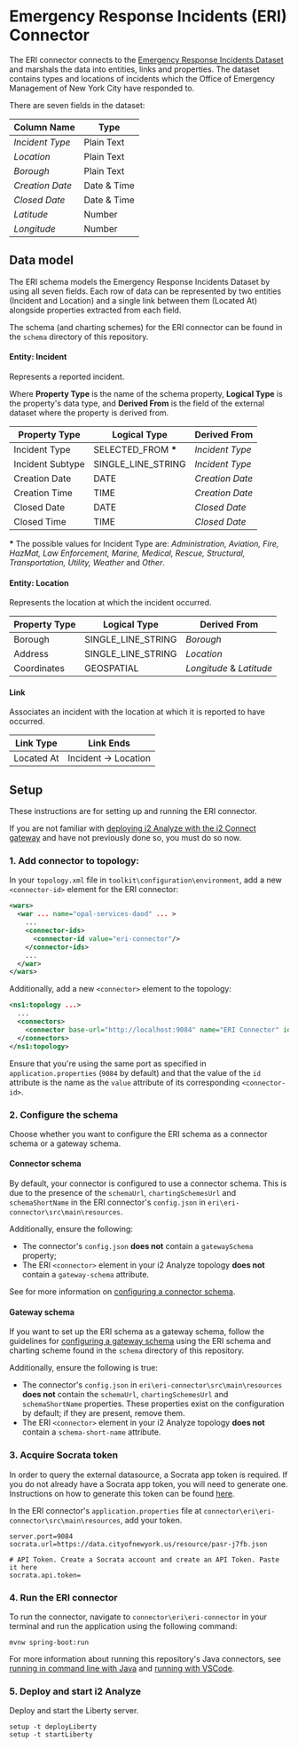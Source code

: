 # Emergency Response Incidents (ERI) Connector

The ERI connector connects to the [Emergency Response Incidents Dataset](https://data.cityofnewyork.us/Public-Safety/Emergency-Response-Incidents/pasr-j7fb) and marshals the data into entities, links and properties. The dataset contains types and locations of incidents which the Office of Emergency Management of New York City have responded to.

There are seven fields in the dataset:

| Column Name          | Type
|----------------------|------------------------------
| _Incident Type_      | Plain Text
| _Location_           | Plain Text
| _Borough_            | Plain Text
| _Creation Date_      | Date & Time
| _Closed Date_        | Date & Time
| _Latitude_           | Number
| _Longitude_          | Number

## Data model

The ERI schema models the Emergency Response Incidents Dataset by using all seven fields. Each row of data can be represented by two entities (Incident and Location) and a single link between them (Located At) alongside properties extracted from each field.

The schema (and charting schemes) for the ERI connector can be found in the `schema` directory of this repository.

#### Entity: Incident

Represents a reported incident.

Where **Property Type** is the name of the schema property, **Logical Type** is the property's data type, and **Derived From** is the field of the external dataset where the property is derived from.

| Property Type        | Logical Type           | Derived From
|----------------------|------------------------|--------------
| Incident Type        | SELECTED_FROM **\***   | _Incident Type_
| Incident Subtype     | SINGLE_LINE_STRING     | _Incident Type_
| Creation Date        | DATE                   | _Creation Date_
| Creation Time        | TIME                   | _Creation Date_
| Closed Date          | DATE                   | _Closed Date_
| Closed Time          | TIME                   | _Closed Date_

**\*** The possible values for Incident Type are: *Administration, Aviation, Fire, HazMat, Law Enforcement, Marine,
Medical, Rescue, Structural, Transportation, Utility, Weather* and *Other*.

#### Entity: Location

Represents the location at which the incident occurred.

| Property Type        | Logical Type           | Derived From
|----------------------|------------------------|--------------
| Borough              | SINGLE_LINE_STRING     | _Borough_
| Address              | SINGLE_LINE_STRING     | _Location_
| Coordinates          | GEOSPATIAL             | _Longitude_ & _Latitude_

#### Link

Associates an incident with the location at which it is reported to have occurred.

| Link Type            | Link Ends
|----------------------|------------------------------
| Located At           | Incident -> Location

## Setup

These instructions are for setting up and running the ERI connector.

If you are not familiar with [deploying i2 Analyze with the i2 Connect gateway](./deploy-i2-analyze.md) and have not previously done so, you must do so now.

### 1. Add connector to topology:

In your `topology.xml` file in `toolkit\configuration\environment`, add a new `<connector-id>` element for the ERI connector:

```xml
<wars>
  <war ... name="opal-services-daod" ... >
    ...
    <connector-ids>
      <connector-id value="eri-connector"/>
    </connector-ids>
    ...
  </war>
</wars>
```

Additionally, add a new `<connector>` element to the topology:

```xml
<ns1:topology ...>
  ...
  <connectors>
    <connector base-url="http://localhost:9084" name="ERI Connector" id="eri-connector"/>
  </connectors>
</ns1:topology>
```

Ensure that you're using the same port as specified in `application.properties` (`9084` by default) and that the value of the `id` attribute is the name as the `value` attribute of its corresponding `<connector-id>`.

### 2. Configure the schema

Choose whether you want to configure the ERI schema as a connector schema or a gateway schema.

#### Connector schema

By default, your connector is configured to use a connector schema. This is due to the presence of the `schemaUrl`, `chartingSchemesUrl` and `schemaShortName` in the ERI connector's `config.json` in `eri\eri-connector\src\main\resources`.

Additionally, ensure the following:

+ The connector's `config.json` **does not** contain a `gatewaySchema` property;
+ The ERI `<connector>` element in your i2 Analyze topology **does not** contain a `gateway-schema` attribute.

See for more information on [configuring a connector schema](./connector-schema.md).

#### Gateway schema

If you want to set up the ERI schema as a gateway schema, follow the guidelines for [configuring a gateway schema](./gateway-schema.md) using the ERI schema and charting scheme found in the `schema` directory of this repository.

Additionally, ensure the following is true:

+ The connector's `config.json` in `eri\eri-connector\src\main\resources` **does not** contain the `schemaUrl`, `chartingSchemesUrl` and `schemaShortName` properties. These properties exist on the configuration by default; if they are present, remove them.
+ The ERI `<connector>` element in your i2 Analyze topology **does not** contain a `schema-short-name` attribute.

### 3. Acquire Socrata token

In order to query the external datasource, a Socrata app token is required. If you do not already have a Socrata app token, you will need to generate one. Instructions on how to generate this token can be found [here](../docs/connect-to-eds.md#create-a-socrata-app-token).

In the ERI connector's `application.properties` file at `connector\eri\eri-connector\src\main\resources`, add your token.

```properties
server.port=9084
socrata.url=https://data.cityofnewyork.us/resource/pasr-j7fb.json

# API Token. Create a Socrata account and create an API Token. Paste it here
socrata.api.token=
```
    
### 4. Run the ERI connector

To run the connector, navigate to `connector\eri\eri-connector` in your terminal and run the application using the following command:

```
mvnw spring-boot:run
```

For more information about running this repository's Java connectors, see [running in command line with Java](./run-in-cmd-java.md) and [running with VSCode](./run-in-vscode-java.md).

### 5. Deploy and start i2 Analyze

Deploy and start the Liberty server.

```
setup -t deployLiberty
setup -t startLiberty
```